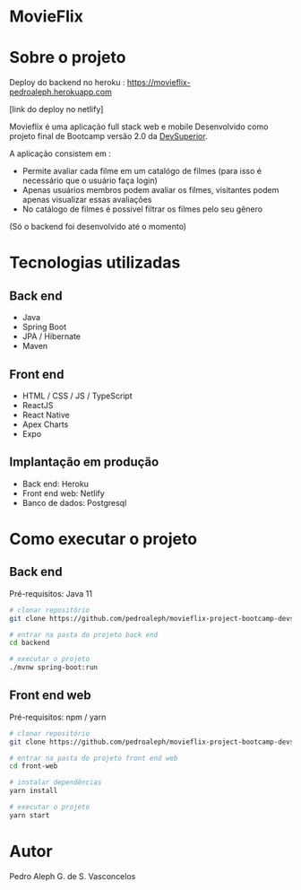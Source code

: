 # MovieFlix

# Sobre o projeto

Deploy do backend no heroku : https://movieflix-pedroaleph.herokuapp.com

[link do deploy no netlify]

Movieflix é uma aplicação full stack web e mobile Desenvolvido como projeto final de Bootcamp versão 2.0 da [DevSuperior](https://devsuperior.com "Site da DevSuperior").

A aplicação consistem em :
- Permite avaliar cada filme em um catalógo de filmes (para isso é necessário que o usuário faça login)
- Apenas usuários membros podem avaliar os filmes, visitantes podem apenas visualizar essas avaliações
- No catálogo de filmes é possivel filtrar os filmes pelo seu gênero 

(Só o backend foi desenvolvido até o momento)

# Tecnologias utilizadas
## Back end
- Java
- Spring Boot
- JPA / Hibernate
- Maven
## Front end
- HTML / CSS / JS / TypeScript
- ReactJS
- React Native
- Apex Charts
- Expo
## Implantação em produção
- Back end: Heroku
- Front end web: Netlify
- Banco de dados: Postgresql

# Como executar o projeto

## Back end
Pré-requisitos: Java 11

```bash
# clonar repositório
git clone https://github.com/pedroaleph/movieflix-project-bootcamp-devsuperior.git

# entrar na pasta do projeto back end
cd backend

# executar o projeto
./mvnw spring-boot:run
```

## Front end web
Pré-requisitos: npm / yarn

```bash
# clonar repositório
git clone https://github.com/pedroaleph/movieflix-project-bootcamp-devsuperior.git

# entrar na pasta do projeto front end web
cd front-web

# instalar dependências
yarn install

# executar o projeto
yarn start
```

# Autor

Pedro Aleph G. de S. Vasconcelos
